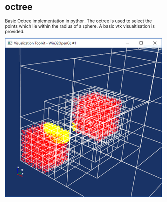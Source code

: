 # octree

Basic Octree implementation in python.
The octree is used to select the points which lie within the radius of a sphere.
A basic vtk visualtisation is provided.

![Screenshot](screenshot.png)

